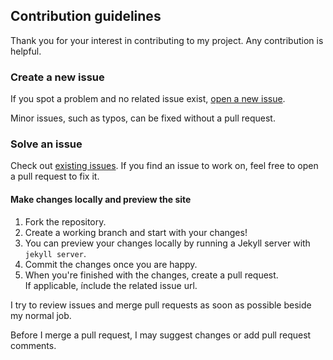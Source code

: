 ## Contribution guidelines

Thank you for your interest in contributing to my project. Any contribution is helpful.

### Create a new issue

If you spot a problem and no related issue exist, [open a new issue](https://github.com/cadamini/cadamini.github.io/issues/new). 

Minor issues, such as typos, can be fixed without a pull request.

### Solve an issue

Check out [existing issues]([https://github.com/cadamini.github.io/issues](https://github.com/cadamini/cadamini.github.io/issues)). If you find an issue to work on, feel free to open a pull request to fix it.

#### Make changes locally and preview the site

1. Fork the repository.
2. Create a working branch and start with your changes!
3. You can preview your changes locally by running a Jekyll server with `jekyll server`.
4. Commit the changes once you are happy.
5. When you're finished with the changes, create a pull request.  
    If applicable, ínclude the related issue url.

I try to review issues and merge pull requests as soon as possible beside my normal job.

Before I merge a pull request, I may suggest changes or add pull request comments.
